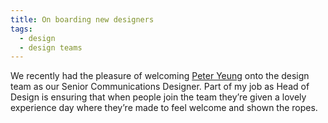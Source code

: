 ```yaml
---
title: On boarding new designers
tags:
  - design
  - design teams
---
```


We recently had the pleasure of welcoming [Peter Yeung](https://www.linkedin.com/in/pete-yeung-80728721/) onto the design team as our Senior Communications Designer. Part of my job as Head of Design is ensuring that when people join the team they’re given a lovely experience day where they’re made to feel welcome and shown the ropes.

